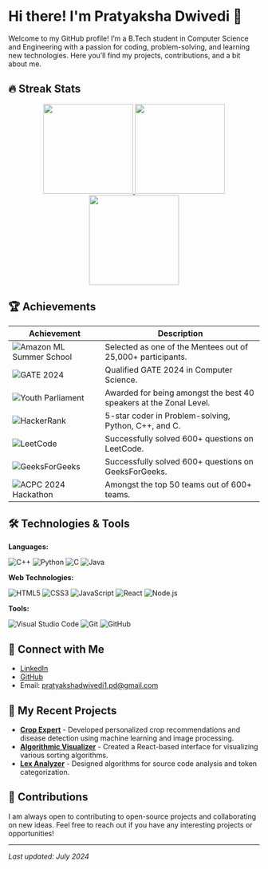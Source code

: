 # Hi there! I'm Pratyaksha Dwivedi 👋

Welcome to my GitHub profile! I’m a B.Tech student in Computer Science and Engineering with a passion for coding, problem-solving, and learning new technologies. Here you’ll find my projects, contributions, and a bit about me.

## 🔥 Streak Stats

<p align="center">
<a href="https://github.com/pratyakshad13">
  <img height="180em" src="https://github-readme-streak-stats.herokuapp.com/?user=pratyakshad13&theme=algolia&hide_border=false" />
  <img height="180em" src="https://github-readme-stats-eight-theta.vercel.app/api?username=pratyakshad13&show_icons=true&theme=algolia&include_all_commits=true&count_private=true"/>
  <img height="180em" src="https://github-readme-stats-eight-theta.vercel.app/api/top-langs/?username=pratyakshad13&layout=compact&langs_count=8&theme=algolia"/>
</a>
</p>

## 🏆 Achievements

| Achievement | Description |
|-------------|-------------|
| ![Amazon ML Summer School](https://img.shields.io/badge/Amazon%20ML%20Summer%20School-2024-yellow) | Selected as one of the Mentees out of 25,000+ participants. |
| ![GATE 2024](https://img.shields.io/badge/GATE%202024-Qualified-blue) | Qualified GATE 2024 in Computer Science. |
| ![Youth Parliament](https://img.shields.io/badge/Youth%20Parliament%20-%20Best%2040%20Speakers-green) | Awarded for being amongst the best 40 speakers at the Zonal Level. |
| ![HackerRank](https://img.shields.io/badge/HackerRank%20-%205%20Star%20Coder-lightgrey) | 5-star coder in Problem-solving, Python, C++, and C. |
| ![LeetCode](https://img.shields.io/badge/LeetCode%20-%20Pratyaksha_13-orange) | Successfully solved 600+ questions on LeetCode. |
| ![GeeksForGeeks](https://img.shields.io/badge/GeeksForGeeks%20-%20pratyakt71v-blue) | Successfully solved 600+ questions on GeeksForGeeks. |
| ![ACPC 2024 Hackathon](https://img.shields.io/badge/ACPC%202024%20Hackathon-Top%2050%20Teams-blueviolet) | Amongst the top 50 teams out of 600+ teams. |

## 🛠️ Technologies & Tools

**Languages:**

![C++](https://img.shields.io/badge/C%2B%2B-00599C?style=flat&logo=c%2B%2B&logoColor=white)
![Python](https://img.shields.io/badge/Python-3776AB?style=flat&logo=python&logoColor=white)
![C](https://img.shields.io/badge/C-00599C?style=flat&logo=c&logoColor=white)
![Java](https://img.shields.io/badge/Java-007396?style=flat&logo=java&logoColor=white)

**Web Technologies:**

![HTML5](https://img.shields.io/badge/HTML5-E34F26?style=flat&logo=html5&logoColor=white)
![CSS3](https://img.shields.io/badge/CSS3-1572B6?style=flat&logo=css3&logoColor=white)
![JavaScript](https://img.shields.io/badge/JavaScript-F7DF1E?style=flat&logo=javascript&logoColor=black)
![React](https://img.shields.io/badge/React-61DAFB?style=flat&logo=react&logoColor=black)
![Node.js](https://img.shields.io/badge/Node.js-8CC84B?style=flat&logo=node.js&logoColor=white)

**Tools:**

![Visual Studio Code](https://img.shields.io/badge/Visual%20Studio%20Code-007ACC?style=flat&logo=visual-studio-code&logoColor=white)
![Git](https://img.shields.io/badge/Git-F05032?style=flat&logo=git&logoColor=white)
![GitHub](https://img.shields.io/badge/GitHub-181717?style=flat&logo=github&logoColor=white)

## 💬 Connect with Me

- [LinkedIn](https://linkedin.com/in/pratyakshad13)
- [GitHub](https://github.com/pratyakshad13)
- Email: pratyakshadwivedi1.pd@gmail.com

## 🧩 My Recent Projects

- [**Crop Expert**](https://github.com/pratyakshad13/crop-expert) - Developed personalized crop recommendations and disease detection using machine learning and image processing.
- [**Algorithmic Visualizer**](https://github.com/pratyakshad13/algorithmic-visualizer) - Created a React-based interface for visualizing various sorting algorithms.
- [**Lex Analyzer**](https://github.com/pratyakshad13/lex-analyzer) - Designed algorithms for source code analysis and token categorization.

## 🌟 Contributions

I am always open to contributing to open-source projects and collaborating on new ideas. Feel free to reach out if you have any interesting projects or opportunities!

---

*Last updated: July 2024*


